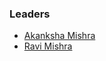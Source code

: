 ### Leaders
* [Akanksha Mishra](mailto:akanksha.mishra@owasp.org)
* [Ravi Mishra](mailto:ravi.mishra@owasp.org)
